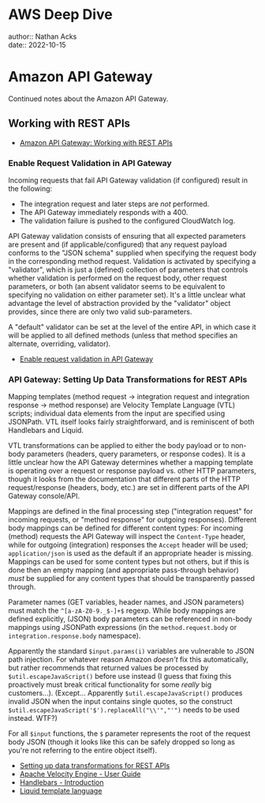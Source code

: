 # AWS Deep Dive

author:: Nathan Acks  
date:: 2022-10-15

# Amazon API Gateway

Continued notes about the Amazon API Gateway.

## Working with REST APIs

* [Amazon API Gateway: Working with REST APIs](https://docs.aws.amazon.com/apigateway/latest/developerguide/apigateway-rest-api.html)

### Enable Request Validation in API Gateway

Incoming requests that fail API Gateway validation (if configured) result in the following:

* The integration request and later steps are *not* performed.
* The API Gateway immediately responds with a 400.
* The validation failure is pushed to the configured CloudWatch log.

API Gateway validation consists of ensuring that all expected parameters are present and (if applicable/configured) that any request payload conforms to the "JSON schema" supplied when specifying the request body in the corresponding method request. Validation is activated by specifying a "validator", which is just a (defined) collection of parameters that controls whether validation is performed on the request body, other request parameters, or both (an absent validator seems to be equivalent to specifying no validation on either parameter set). It's a little unclear what advantage the level of abstraction provided by the "validator" object provides, since there are only two valid sub-parameters.

A "default" validator can be set at the level of the entire API, in which case it will be applied to all defined methods (unless that method specifies an alternate, overriding, validator).

* [Enable request validation in API Gateway](https://docs.aws.amazon.com/apigateway/latest/developerguide/api-gateway-method-request-validation.html)

### API Gateway: Setting Up Data Transformations for REST APIs

Mapping templates (method request -> integration request and integration response -> method response) are Velocity Template Language (VTL) scripts; individual data elements from the input are specified using JSONPath. VTL itself looks fairly straightforward, and is reminiscent of both Handlebars and Liquid.

VTL transformations can be applied to either the body payload or to non-body parameters (headers, query parameters, or response codes). It is a little unclear how the API Gateway determines whether a mapping template is operating over a request or response payload vs. other HTTP parameters, though it looks from the documentation that different parts of the HTTP request/response (headers, body, etc.) are set in different parts of the API Gateway console/API.

Mappings are defined in the final processing step ("integration request" for incoming requests, or "method response" for outgoing responses). Different body mappings can be defined for different content types: For incoming (method) requests the API Gateway will inspect the `Content-Type` header, while for outgoing (integration) responses the `Accept` header will be used; `application/json` is used as the default if an appropriate header is missing. Mappings can be used for some content types but not others, but if this is done then an empty mapping (and appropriate pass-through behavior) *must* be supplied for any content types that should be transparently passed through.

Parameter names (GET variables, header names, and JSON parameters) must match the `^[a-zA-Z0-9._$-]+$` regexp. While body mappings are defined explicitly, (JSON) body parameters can be referenced in non-body mappings using JSONPath expressions (in the `method.request.body` or `integration.response.body` namespace).

Apparently the standard `$input.params(i)` variables are vulnerable to JSON path injection. For whatever reason Amazon *doesn't* fix this automatically, but rather recommends that returned values be processed by `$util.escapeJavaScript()` before use instead (I guess that fixing this proactively must break critical functionality for some *really* big customers...). (Except... Apparently `$util.escapeJavaScript()` produces invalid JSON when the input contains single quotes, so the construct `$util.escapeJavaScript('$').replaceAll("\\'","'")` needs to be used instead. WTF?)

For all `$input` functions, the `$` parameter represents the root of the request body JSON (though it looks like this can be safely dropped so long as you're not referring to the entire object itself).

* [Setting up data transformations for REST APIs](https://docs.aws.amazon.com/apigateway/latest/developerguide/rest-api-data-transformations.html)
* [Apache Velocity Engine - User Guide](https://velocity.apache.org/engine/2.3/user-guide.html)
* [Handlebars - Introduction](https://handlebarsjs.com/guide/)
* [Liquid template language](https://shopify.github.io/liquid/)

<!--

# AWS Deep Dive

author:: Nathan Acks  
date:: 2022-10-15

# Amazon API Gateway

Continued notes about the Amazon API Gateway.

* [Amazon API Gateway: Developer Guide](https://docs.aws.amazon.com/apigateway/latest/developerguide/welcome.html)

## Working with REST APIs

* [Amazon API Gateway: Working with REST APIs](https://docs.aws.amazon.com/apigateway/latest/developerguide/apigateway-rest-api.html)

### Gateway responses in API Gateway

> https://docs.aws.amazon.com/apigateway/latest/developerguide/api-gateway-gatewayResponse-definition.html

* [Gateway responses in API Gateway](https://docs.aws.amazon.com/apigateway/latest/developerguide/api-gateway-gatewayResponse-definition.html)

## Working With HTTP APIs

xxx

* [Amazon API Gateway: Working with HTTP APIs](https://docs.aws.amazon.com/apigateway/latest/developerguide/http-api.html)

## Working With WebSocket APIs

xxx

* [Amazon API Gateway: Working with WebSocket APIs](https://docs.aws.amazon.com/apigateway/latest/developerguide/apigateway-websocket-api.html)

## API Gateway ARNs

xxx

* [API Gateway Amazon Resource Name (ARN) Reference](https://docs.aws.amazon.com/apigateway/latest/developerguide/arn-format-reference.html)

## OpenAPI Extensions

xxx

* [Working with API Gateway Extensions to OpenAPI](https://docs.aws.amazon.com/apigateway/latest/developerguide/api-gateway-swagger-extensions.html)

## Security

xxx

* [Security in Amazon API Gateway](https://docs.aws.amazon.com/apigateway/latest/developerguide/security.html)

## Tagging

xxx

* [Tagging your API Gateway Resources](https://docs.aws.amazon.com/apigateway/latest/developerguide/apigateway-tagging.html)

## API References

xxx

* [Amazon API Gateway: API References](https://docs.aws.amazon.com/apigateway/latest/developerguide/api-ref.html)

## Quotas and Important Notes

xxx

* [Amazon API Gateway Quotas and Important Notes](https://docs.aws.amazon.com/apigateway/latest/developerguide/limits.html)

# AWS KMS Cryptographic Details

xxx

## Introduction

xxx

* [Introduction to the Cryptographic Details of AWS KMS](https://docs.aws.amazon.com/kms/latest/cryptographic-details/intro.html)

## AWS Key Management Service Foundations

xxx

* [AWS Key Management Service Foundations](https://docs.aws.amazon.com/kms/latest/cryptographic-details/foundation.html)

## Use Cases

xxx

* [AWS KMS Use Cases](https://docs.aws.amazon.com/kms/latest/cryptographic-details/use-cases.html)

## AWS KMS Keys

xxx

* [Working with AWS KMS Keys](https://docs.aws.amazon.com/kms/latest/cryptographic-details/kms-keys.html)

## Customer Data Operations

xxx

* [AWS Key Management Service: Customer Data Operations](https://docs.aws.amazon.com/kms/latest/cryptographic-details/customer-data-operations.html)

## AWS KMS Internal Operations

xxx

* [AWS KMS Internal Operations](https://docs.aws.amazon.com/kms/latest/cryptographic-details/kms-internals.html)

# AWS Well-Architected Framework

xxx

## Abstract and Introduction

xxx

* [AWS Well-Architected Framework](https://docs.aws.amazon.com/wellarchitected/latest/framework/welcome.html)

## The Pillars of the Framework

xxx

* [AWS Well-Architected Framework: The Pillars of the Framework](https://docs.aws.amazon.com/wellarchitected/latest/framework/the-pillars-of-the-framework.html)

## The Review Process

xxx

* [AWS Well-Architected Framework: The Review Process](https://docs.aws.amazon.com/wellarchitected/latest/framework/the-review-process.html)

## Conclusion

xxx

* [AWS Well-Architected Framework: Conclusion](https://docs.aws.amazon.com/wellarchitected/latest/framework/conclusion.html)

## Questions and Best Practices

xxx

* [AWS Well-Architected Framework: Questions and Best Practices](https://docs.aws.amazon.com/wellarchitected/latest/framework/appendix.html)

# Signature Version 4 Signing Process

xxx

* [Signature Version 4 Signing Process](https://docs.aws.amazon.com/general/latest/gr/signature-version-4.html)

## Changes in Signature Version 4

xxx

* [Changes in Signature Version 4](https://docs.aws.amazon.com/general/latest/gr/sigv4_changes.html)

## Signature Version 4 Request Elements

xxx

* [Elements of an AWS Signature Version 4 Request](https://docs.aws.amazon.com/general/latest/gr/sigv4_elements.html)

## Signing AWS Requests

xxx

* [Signing AWS Requests with Signature Version 4](https://docs.aws.amazon.com/general/latest/gr/sigv4_signing.html)

## Handling Dates

xxx

* [Handling Dates in Signature Version 4](https://docs.aws.amazon.com/general/latest/gr/sigv4-date-handling.html)

## How to Derive a Signing Key

xxx

* [Examples of How to Derive a Signing Key for Signature Version 4](https://docs.aws.amazon.com/general/latest/gr/signature-v4-examples.html)

## Signing Examples

xxx

* [Examples of the Complete Signature Version 4 Signing Process](https://docs.aws.amazon.com/general/latest/gr/sigv4-signed-request-examples.html)

## Troubleshooting

xxx

* [Troubleshooting AWS Signature Version 4 Errors](https://docs.aws.amazon.com/general/latest/gr/signature-v4-troubleshooting.html)

# AWS Networking Example

xxx

* [AWS - Networking Example](https://ardsec.blogspot.com/2018/09/networking-in-aws.html)

# AWS Developer Tools

xxx

* [AWS - Developer Tools](https://ardsec.blogspot.com/2018/09/devops-in-aws.html)

# AWS Compute Services

xxx

* [AWS - Compute Services](https://ardsec.blogspot.com/2019/05/aws-compute-services.html)

# AWS Container Services

xxx

* [AWS - Container Services](https://ardsec.blogspot.com/2019/05/aws-compute-container-services.html)

# AWS Storage Services

xxx

* [AWS - Storage Services](https://ardsec.blogspot.com/2019/05/aws-storage-services.html)

# AWS Database Services

xxx

* [AWS - Database Services](https://ardsec.blogspot.com/2019/05/aws-database-services.html)

# AWS Migration Services

xxx

* [AWS - Migration Services](https://ardsec.blogspot.com/2019/05/aws-migration-service.html)

# AWS Networking Services

xxx

* [AWS - Networking Services](https://ardsec.blogspot.com/2019/05/aws-networking-services.html)

# AWS Security, Identity, and Compliance

xxx

* [AWS - Security, Identity, and Compliance](https://ardsec.blogspot.com/2019/06/aws-security-identity-and-compliance.html)

-->

<!-- (Walk through Learning Path 2 on the internal wiki.) -->

<!-- Finish up the TryHackMe: Jr. Penetration Tester "Supplements" -->

<!--

# PortSwigger Web Security Academy

(There are 210 total labs. I should try to do them all.)

(Maybe I should just get the Burp Suite Certified Practitioner at this point? See: <https://portswigger.net/web-security/certification>.)

* [PortSwigger: Web Security Academy](https://portswigger.net/web-security/learning-path)

## SQL Injection

## Authentication

## Directory Traversal

## Command Injection

## Business Logic Vulnerabilities

## Information Disclosure

## Access Control

## File Upload Vulnerabilities

## Server-Side Request Forgery (SSRF)

## XXE Injection

## Cross-Site Scripting (XSS)

## Cross-Site Request Forgery (CSRF)

## Cross-Origin Resource Sharing (CORS)

## Clickjacking

## DOM-Based Vulnerabilites

## WebSockets

## Insecure Deserialization

## Server-Side Template Injection

## Web Cache Poisoning

## HTTP Host Header Attacks

## HTTP Request Smuggling

## OAuth Authentication

-->

<!-- Resume my normally planned learning path. -->
